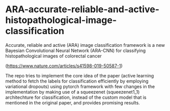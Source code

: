 # ARA-accurate-reliable-and-active-histopathological-image-classification
Accurate, reliable and active (ARA) image classification framework  is a new Bayesian Convolutional Neural Network (ARA-CNN) for classifying histopathological images of colorectal cancer

(https://www.nature.com/articles/s41598-019-50587-1)

The repo tries to implement the core idea of the paper (active learning method to fetch the labels for classification efficiently by employing variational dropouts) using pytorch framework with few changes in the implementation by making use of a squeezenet (squeezenet1_1) architechture for classification, instead of the custom model that is mentioned in the original paper, and provides promising results.
